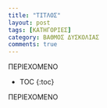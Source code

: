 ```yaml
---
title: "ΤΙΤΛΟΣ"
layout: post
tags: [ΚΑΤΗΓΟΡΙΕΣ]
category: ΒΑΘΜΟΣ ΔΥΣΚΟΛΙΑΣ
comments: true
---
```


ΠΕΡΙΕΧΟΜΕΝΟ

* TOC
{:toc}

ΠΕΡΙΕΧΟΜΕΝΟ
